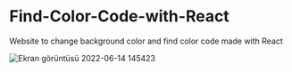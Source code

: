 # Find-Color-Code-with-React
Website to change background color and find color code made with React

![Ekran görüntüsü 2022-06-14 145423](https://user-images.githubusercontent.com/62747201/173571216-c05ed153-c6c2-4ecd-946a-437b3992efa0.jpg)
